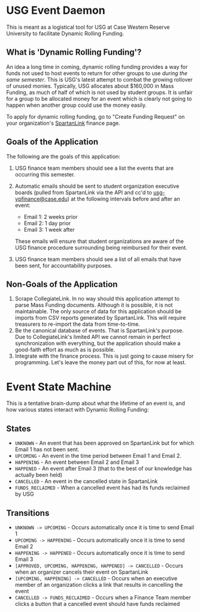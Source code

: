 USG Event Daemon
========================

This is meant as a logistical tool for USG at Case Western Reserve University
to facilitate Dynamic Rolling Funding.

What is 'Dynamic Rolling Funding'?
--------
An idea a long time in coming, dynamic rolling funding provides a way for funds
not used to host events to return for other groups to use *during the same
semester*. This is USG's latest attempt to combat the growing rollover of
unused monies. Typically, USG allocates about $160,000 in Mass Funding, as much
of half of which is not used by student groups. It is unfair for a group to be
allocated money for an event which is clearly not going to happen when another
group could use the money easily.

To apply for dynamic rolling funding, go to "Create Funding Request" on your
organization's [SpartanLink](http://spartanlink.case.edu) finance page.

Goals of the Application
---------
The following are the goals of this application:

1. USG finance team members should see a list the events that are occurring
   this semester.
2. Automatic emails should be sent to student organization executive boards
   (pulled from SpartanLink via the API and cc'd to usg-vpfinance@case.edu) at
   the following intervals before and after an event:
     * Email 1: 2 weeks prior
     * Email 2: 1 day prior
     * Email 3: 1 week after

   These emails will ensure that student organizations are aware of the USG
   finance procedure surrounding being reimbursed for their event.
3. USG finance team members should see a list of all emails that have been
   sent, for accountability purposes.

Non-Goals of the Application
---------
1. Scrape CollegiateLink. In no way should this application attempt to parse
   Mass Funding documents. Although it is possible, it is not maintainable. The
   only source of data for this application should be imports from CSV reports
   generated by SpartanLink. This will require treasurers to re-import the data
   from time-to-time.
2. Be the canonical database of events. That is SpartanLink's purpose. Due to
   CollegiateLink's limited API we cannot remain in perfect synchronization
   with everything, but the application should make a good-faith effort as much
   as is possible.
3. Integrate with the finance process. This is just going to cause misery for
   programming. Let's leave the money part out of this, for now at least.

Event State Machine
=================
This is a tentative brain-dump about what the lifetime of an event is, and how
various states interact with Dynamic Rolling Funding:

States
--------
* `UNKNOWN` - An event that has been approved on SpartanLink but for which
  Email 1 has not been sent.
* `UPCOMING` - An event in the time period between Email 1 and Email 2.
* `HAPPENING` - An event between Email 2 and Email 3
* `HAPPENED` - An event after Email 3 (that to the best of our knowledge has
  actually been held)
* `CANCELLED` - An event in the cancelled state in SpartanLink
* `FUNDS_RECLAIMED` - When a cancelled event has had its funds reclaimed by USG

Transitions
--------
* `UNKNOWN -> UPCOMING` - Occurs automatically once it is time to send Email 1
* `UPCOMING -> HAPPENING` - Occurs automatically once it is time to send Email
  2
* `HAPPENING -> HAPPENED` - Occurs automatically once it is time to send Email
  3
* `[APPROVED, UPCOMING, HAPPENING, HAPPENED] -> CANCELLED` - Occurs when an
  organizer cancels their event on SpartanLink
* `[UPCOMING, HAPPENING] -> CANCELLED` - Occurs when an executive member of an
  organization clicks a link that results in cancelling the event
* `CANCELLED -> FUNDS_RECLAIMED` - Occurs when a Finance Team member clicks a
  button that a cancelled event should have funds reclaimed
